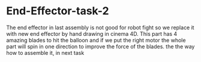 # End-Effector-task-2
The end effector in last assembly is not good for robot fight so we replace it with new end effector by hand drawing in cinema 4D.
This part has 4 amazing blades to hit the balloon and if we put the right motor the whole part will spin in one direction to improve the force of the blades.
the the way how to assemble it, in next task
